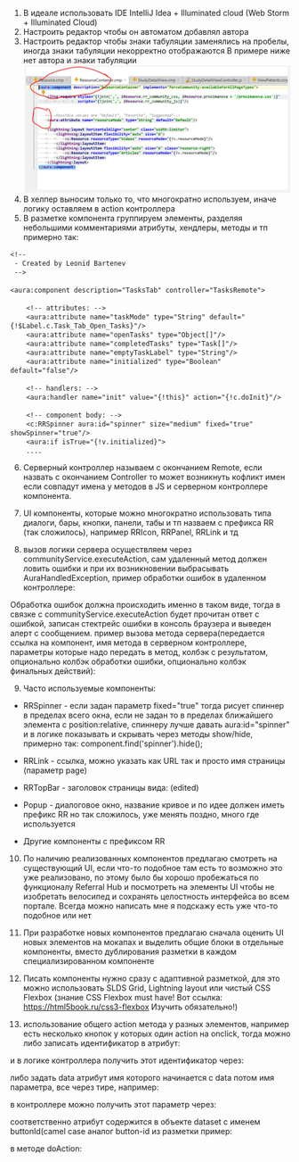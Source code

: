 1)	В идеале использовать IDE IntelliJ Idea + Illuminated cloud (Web Storm + Illuminated Cloud)
2)	Настроить редактор чтобы он автоматом добавлял автора
3)	Настроить редактор чтобы знаки табуляции заменялись на пробелы, иногда знаки табуляции некорректно отображаются
В примере ниже нет автора и знаки табуляции 
![img 1](/doc/img/img1.JPG)
4)	 В хелпер выносим только то, что многократно используем, иначе логику оставляем в action контроллера
5)	В разметке компонента группируем элементы, разделяя небольшими комментариями
атрибуты, хендлеры, методы и тп
примерно так:


```
<!--
 - Created by Leonid Bartenev
 -->

<aura:component description="TasksTab" controller="TasksRemote">

    <!-- attributes: -->
    <aura:attribute name="taskMode" type="String" default="{!$Label.c.Task_Tab_Open_Tasks}"/>
    <aura:attribute name="openTasks" type="Object[]"/>
    <aura:attribute name="completedTasks" type="Task[]"/>
    <aura:attribute name="emptyTaskLabel" type="String"/>
    <aura:attribute name="initialized" type="Boolean" default="false"/>

    <!-- handlers: -->
    <aura:handler name="init" value="{!this}" action="{!c.doInit}"/>

    <!-- component body: -->
    <c:RRSpinner aura:id="spinner" size="medium" fixed="true" showSpinner="true"/>
    <aura:if isTrue="{!v.initialized}">
    ....
```


6)	Серверный контроллер называем с окончанием Remote, если назвать с окончанием Controller то может возникнуть кофликт имен если совпадут имена у методов в JS  и серверном контроллере компонента.
7)	UI компоненты, которые можно многократно использовать типа диалоги, бары, кнопки, панели, табы и тп назваем с префикса RR (так сложилось), например RRIcon, RRPanel, RRLink и тд

8)	вызов логики сервера осуществляем через communityService.executeAction, сам удаленный метод должен ловить ошибки и при их возникновении выбрасывать AuraHandledException, пример обработки ошибок в удаленном контроллере:

 

Обработка ошибок должна происходить именно в таком виде, тогда в связке с communityService.executeAction будет прочитан ответ с ошибкой, записан стектрейс ошибки в консоль браузера и выведен алерт с сообщением.
пример вызова метода сервера(передается ссылка на компонент, имя метода в серверном контроллере, параметры которые надо передать в метод, колбэк с результатом, опционально колбэк обработки ошибки, опционально колбэк финальных действий):
 
9)	Часто используемые компоненты:
- RRSpinner - если задан параметр fixed="true" тогда рисует спиннер в пределах всего окна, если не задан то в пределах ближайшего элемента с position:relative, спиннеру лучше давать aura:id="spinner" и в логике показывать и скрывать через методы show/hide, примерно так:
component.find('spinner').hide();
- RRLink - ссылка, можно указать как URL так и просто имя страницы (параметр page)
- RRTopBar - заголовок страницы вида: (edited) 
 
- Popup - диалоговое окно, название кривое и по идее должен иметь префикс RR но так сложилось, уже менять поздно, много где используется
- Другие компоненты с префиксом RR
10)	По наличию реализованных компонентов предлагаю смотреть на существующий UI, если что-то подобное там есть то возможно это уже реализовано, по этому было бы хорошо пробежаться по функционалу Referral Hub и посмотреть на элементы UI чтобы не изобретать велосипед и сохранять целостность интерфейса во всем портале. Всегда можно написать мне я подскажу есть уже что-то подобное или нет

11)	При разработке новых компонентов предлагаю сначала оценить UI новых элементов на мокапах и выделить общие блоки в отдельные компоненты, вместо дублирования разметки в каждом специализированном компоненте 


12)	Писать компоненты нужно сразу с адаптивной разметкой, для это можно использовать SLDS Grid, Lightning layout или чистый CSS Flexbox (знание СSS Flexbox must have! Вот ссылка: https://html5book.ru/css3-flexbox Изучить  обязательно!)

13)	использование общего action метода у разных элементов, например есть несколько кнопок у которых один action на onclick, тогда можно либо записать идентификатор в атрибут:

 

и в логике контроллера получить этот идентификатор через:

 
либо задать data атрибут имя которого начинается с data потом имя параметра, все через тире, например:
 
в контроллере можно получить этот параметр через:
 
соответственно атрибут содержится в объекте dataset c именем buttonId(camel case аналог button-id из разметки
пример:
 
в методе doAction:
 

